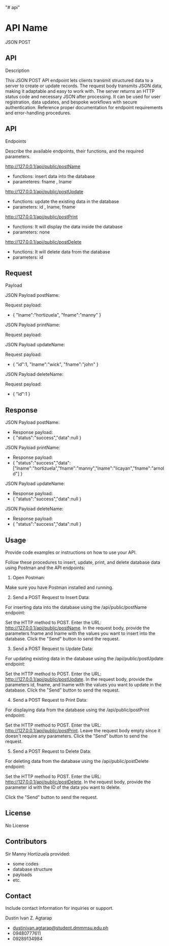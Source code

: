 "# api"

# API Name

JSON POST


 

## API
Description

This JSON POST API endpoint lets clients transmit structured data to a server to create or update records. The request body transmits JSON data, making it adaptable and easy to work with. The server returns an HTTP status code and necessary JSON after processing. It can be used for user registration, data updates, and bespoke workflows with secure authentication. Reference proper documentation for endpoint requirements and error-handling procedures.


## API
Endpoints


Describe the
available endpoints, their functions, and the required parameters.

http://127.0.0.1/api/public/postName
- functions: insert data into the database
- parameteres: fname , lname

http://127.0.0.1/api/public/postUpdate
- functions: update the existing data in the database
- parameters: id , lname, fname

http://127.0.0.1/api/public/postPrint
- functions: It will display the data inside the database
- parameters: none

http://127.0.0.1/api/public/postDelete
- functions: It will delete data from the database
- parameters: id
 

## Request
Payload

JSON Payload postName:

Request payload:
- {
  "lname":"hortizuela",
   "fname":"manny"
}

 JSON Payload printName:
 
Request payload:

JSON Payload updateName:

Request payload:
- {
  "id":1,
  "lname":"wick",
   "fname":"john"
}

JSON Payload deleteName:

Request payload:
- {
  "id":1
}

## Response
JSON Payload postName:

- Response payload:
- {
         "status":"success","data":null
}

JSON Payload printName:

- Response payload:
- {
         "status":"success","data":["lname":"hortizuela","fname":"manny","lname":"licayan","fname":"arnold"]
}


JSON Payload updateName:

- Response payload:
- {
         "status":"success","data":null
}


JSON Payload deleteName:

- Response payload:
- {
         "status":"success","data":null
}



 


## Usage
Provide code
examples or instructions on how to use your API.

Follow these procedures to insert, update, print, and delete database data using Postman and the API endpoints:

1. Open Postman:

Make sure you have Postman installed and running.

2. Send a POST Request to Insert Data:

For inserting data into the database using the /api/public/postName endpoint:

Set the HTTP method to POST.
Enter the URL: http://127.0.0.1/api/public/postName.
In the request body, provide the parameters fname and lname with the values you want to insert into the database.
Click the "Send" button to send the request.


3. Send a POST Request to Update Data:

For updating existing data in the database using the /api/public/postUpdate endpoint:

Set the HTTP method to POST.
Enter the URL: http://127.0.0.1/api/public/postUpdate.
In the request body, provide the parameters id, fname, and lname with the values you want to update in the database.
Click the "Send" button to send the request.


4. Send a POST Request to Print Data:

For displaying data from the database using the /api/public/postPrint endpoint:

Set the HTTP method to POST.
Enter the URL: http://127.0.0.1/api/public/postPrint.
Leave the request body empty since it doesn't require any parameters.
Click the "Send" button to send the request.


5. Send a POST Request to Delete Data:

For deleting data from the database using the /api/public/postDelete endpoint:

Set the HTTP method to POST.
Enter the URL: http://127.0.0.1/api/public/postDelete.
In the request body, provide the parameter id with the ID of the data you want to delete.


Click the "Send" button to send the request.

 

## License

No License 


## Contributors

Sir Manny Hortizuela
provided:

- some codes
- database structure
- payloads
- etc.


## Contact
Include contact
information for inquiries or support.

Dustin Ivan Z. Agtarap 
- dustinivan.agtarap@student.dmmmsu.edu.ph
- 09480777611
- 09289134984

